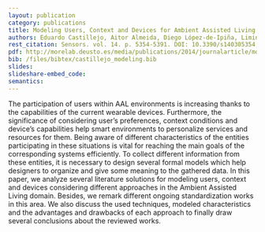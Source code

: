 ```yaml
--- 
layout: publication
category: publications
title: Modeling Users, Context and Devices for Ambient Assisted Living Environments
authors: Eduardo Castillejo, Aitor Almeida, Diego López-de-Ipiña, Liming Chen
rest_citation: Sensors. vol. 14. p. 5354-5391. DOI: 10.3390/s140305354, 2014.
pdf: http://morelab.deusto.es/media/publications/2014/journalarticle/modeling-users-context-and-devices-for-ambient-assisted-living-environments.pdf
bib: /files/bibtex/castillejo_modeling.bib
slides: 
slideshare-embed_code: 
semantics: 
--- 
```


The participation of users within AAL environments is increasing thanks to the capabilities of the current wearable devices. Furthermore, the significance of considering user’s preferences, context conditions and device’s capabilities help smart environments to personalize services and resources for them. Being aware of different characteristics of the entities participating in these situations is vital for reaching the main goals of the corresponding systems efficiently. To collect different information from these entities, it is necessary to design several formal models which help designers to organize and give some meaning to the gathered data. In this paper, we analyze several literature solutions for modeling users, context and devices considering different approaches in the Ambient Assisted Living domain. Besides, we remark different ongoing standardization works in this area. We also discuss the used techniques, modeled characteristics and the advantages and drawbacks of each approach to finally draw several conclusions about the reviewed works.

